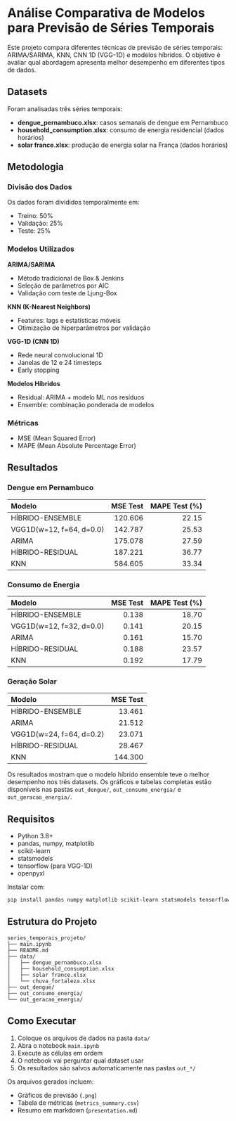 # Análise Comparativa de Modelos para Previsão de Séries Temporais

Este projeto compara diferentes técnicas de previsão de séries temporais: ARIMA/SARIMA, KNN, CNN 1D (VGG-1D) e modelos híbridos. O objetivo é avaliar qual abordagem apresenta melhor desempenho em diferentes tipos de dados.

## Datasets

Foram analisadas três séries temporais:

- **dengue_pernambuco.xlsx**: casos semanais de dengue em Pernambuco
- **household_consumption.xlsx**: consumo de energia residencial (dados horários)
- **solar france.xlsx**: produção de energia solar na França (dados horários)

## Metodologia

### Divisão dos Dados
Os dados foram divididos temporalmente em:
- Treino: 50%
- Validação: 25%
- Teste: 25%

### Modelos Utilizados

**ARIMA/SARIMA**
- Método tradicional de Box & Jenkins
- Seleção de parâmetros por AIC
- Validação com teste de Ljung-Box

**KNN (K-Nearest Neighbors)**
- Features: lags e estatísticas móveis
- Otimização de hiperparâmetros por validação

**VGG-1D (CNN 1D)**
- Rede neural convolucional 1D
- Janelas de 12 e 24 timesteps
- Early stopping

**Modelos Híbridos**
- Residual: ARIMA + modelo ML nos resíduos
- Ensemble: combinação ponderada de modelos

### Métricas
- MSE (Mean Squared Error)
- MAPE (Mean Absolute Percentage Error)

## Resultados

### Dengue em Pernambuco

| Modelo                   | MSE Test | MAPE Test (%) |
|:-------------------------|----------:|--------------:|
| HÍBRIDO-ENSEMBLE         | 120.606   | 22.15         |
| VGG1D(w=12, f=64, d=0.0) | 142.787   | 25.53         |
| ARIMA                    | 175.078   | 27.59         |
| HÍBRIDO-RESIDUAL         | 187.221   | 36.77         |
| KNN                      | 584.605   | 33.34         |

### Consumo de Energia

| Modelo                   | MSE Test  | MAPE Test (%) |
|:-------------------------|----------:|--------------:|
| HÍBRIDO-ENSEMBLE         | 0.138     | 18.70         |
| VGG1D(w=12, f=32, d=0.0) | 0.141     | 20.15         |
| ARIMA                    | 0.161     | 15.70         |
| HÍBRIDO-RESIDUAL         | 0.188     | 23.57         |
| KNN                      | 0.192     | 17.79         |

### Geração Solar

| Modelo                   | MSE Test  |
|:-------------------------|----------:|
| HÍBRIDO-ENSEMBLE         | 13.461    |
| ARIMA                    | 21.512    |
| VGG1D(w=24, f=64, d=0.2) | 23.071    |
| HÍBRIDO-RESIDUAL         | 28.467    |
| KNN                      | 144.300   |

Os resultados mostram que o modelo híbrido ensemble teve o melhor desempenho nos três datasets. Os gráficos e tabelas completas estão disponíveis nas pastas `out_dengue/`, `out_consumo_energia/` e `out_geracao_energia/`.

## Requisitos

- Python 3.8+
- pandas, numpy, matplotlib
- scikit-learn
- statsmodels
- tensorflow (para VGG-1D)
- openpyxl

Instalar com:
```bash
pip install pandas numpy matplotlib scikit-learn statsmodels tensorflow openpyxl
```

## Estrutura do Projeto

```
series_temporais_projeto/
├── main.ipynb
├── README.md
├── data/
│   ├── dengue_pernambuco.xlsx
│   ├── household_consumption.xlsx
│   ├── solar france.xlsx
│   └── chuva_fortaleza.xlsx
├── out_dengue/
├── out_consumo_energia/
└── out_geracao_energia/
```

## Como Executar

1. Coloque os arquivos de dados na pasta `data/`
2. Abra o notebook `main.ipynb`
3. Execute as células em ordem
4. O notebook vai perguntar qual dataset usar
5. Os resultados são salvos automaticamente nas pastas `out_*/`

Os arquivos gerados incluem:
- Gráficos de previsão (`.png`)
- Tabela de métricas (`metrics_summary.csv`)
- Resumo em markdown (`presentation.md`)